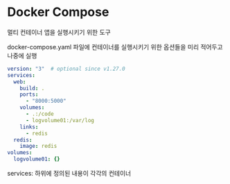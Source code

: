 # Docker Compose
멀티 컨테이너 앱을 실행시키기 위한 도구

docker-compose.yaml 파일에 컨테이너를 실행시키기 위한 옵션들을 미리 적어두고 나중에 실행

```yaml
version: "3"  # optional since v1.27.0
services:
  web:
    build: .
    ports:
      - "8000:5000"
    volumes:
      - .:/code
      - logvolume01:/var/log
    links:
      - redis
  redis:
    image: redis
volumes:
  logvolume01: {}
```

services: 하위에 정의된 내용이 각각의 컨테이너